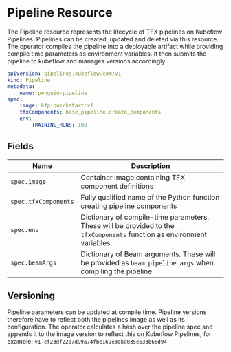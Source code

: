 # Pipeline Resource

The Pipeline resource represents the lifecycle of TFX pipelines on Kubeflow Pipelines.
Pipelines can be created, updated and deleted via this resource.
The operator compiles the pipeline into a deployable artifact while providing compile time parameters as environment variables.
It then submits the pipeline to kubeflow and manages versions accordingly.

```yaml
apiVersion: pipelines.kubeflow.com/v1
kind: Pipeline
metadata:
    name: penguin-pipeline
spec:
    image: kfp-quickstart:v1
    tfxComponents: base_pipeline.create_components
    env:
        TRAINING_RUNS: 100
```

## Fields

| Name | Description |
| --- | --- |
| `spec.image` | Container image containing TFX component definitions |
| `spec.tfxComponents` | Fully qualified name of the Python function creating pipeline components |
| `spec.env` | Dictionary of compile-time parameters. These will be provided to the `tfxComponents` function as environment variables |
| `spec.beamArgs` | Dictionary of Beam arguments. These will be provided as `beam_pipeline_args` when compiling the pipeline |

## Versioning

Pipeline parameters can be updated at compile time. Pipeline versions therefore have to reflect both the pipelines image as well as its configuration. The operator calculates a hash over the pipeline spec and appends it to the image version to reflect this on Kubeflow Pipelines, for example: `v1-cf23df2207d99a74fbe169e3eba035e633b65d94`
